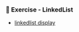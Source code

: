 ### 📝 Exercise - LinkedList

- [linkedlist display](https://github.com/Adhyashetty-bit/1workedexample/blob/main/linkedlist/LinkedListDisplay.png)
